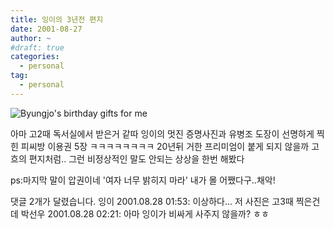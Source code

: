 ```yaml
---
title: 잉이의 3년전 편지
date: 2001-08-27
author: ~
#draft: true
categories:
  - personal
tag:
  - personal
---
```





![Byungjo's birthday gifts for me](/personal/010826.jpg)

아마 고2때 독서실에서 받은거 같따
잉이의 멋진 증명사진과
유병조 도장이 선명하게 찍힌 피씨방 이용권 5장
ㅋㅋㅋㅋㅋㅋㅋㅋ
20년뒤 거한 프리미엄이 붙게 되지 않을까
고흐의 편지처럼..
그런 비정상적인 말도 안되는 상상을 한번 해봤다

ps:마지막 말이 압권이네 '여자 너무 밝히지 마라'
    내가 몰 어쨌다구..채악!


 댓글  2개가 달렸습니다.
 잉이 2001.08.28 01:53: 
이상하다... 저 사진은 고3때 찍은건데
 박선우 2001.08.28 02:21: 
아마 잉이가 비싸게 사주지 않을까? ㅎㅎ




